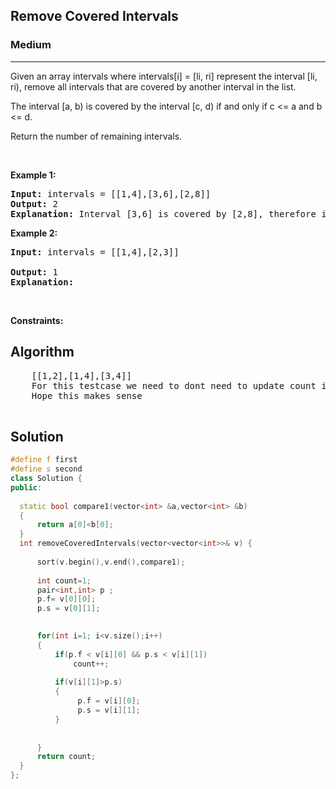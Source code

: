 <h2>Remove Covered Intervals</h2>
<h3>Medium</h3><hr>
<div><p> Given an array intervals where intervals[i] = [li, ri] represent the interval [li, ri), remove all intervals that are covered by another interval in the list.

The interval [a, b) is covered by the interval [c, d) if and only if c <= a and b <= d.

Return the number of remaining intervals.
</p>




<p>&nbsp;</p>
<p><strong>Example 1:</strong></p> 

      
 
<pre><strong>Input:</strong> intervals = [[1,4],[3,6],[2,8]]
<strong>Output:</strong> 2
<strong>Explanation:</strong> Interval [3,6] is covered by [2,8], therefore it is removed.
</pre>

<p><strong>Example 2:</strong></p>

<pre><strong>Input:</strong> intervals = [[1,4],[2,3]]
     
<strong>Output:</strong> 1
<strong>Explanation:</strong> 
</pre>

<p>&nbsp;</p>
<p><strong>Constraints:</strong></p>


  <h2> Algorithm </h2>
  <pre>
    [[1,2],[1,4],[3,4]] 
    For this testcase we need to dont need to update count in the first iteration thats why the update is in the second if
    Hope this makes sense
  </pre>
  <h2> Solution </h2>
  
  ``` c++ 
#define f first
#define s second
class Solution {
public:
   
    static bool compare1(vector<int> &a,vector<int> &b)
    {
        return a[0]<b[0];
    }
    int removeCoveredIntervals(vector<vector<int>>& v) {
        
        sort(v.begin(),v.end(),compare1);
        
        int count=1;
        pair<int,int> p ;
        p.f= v[0][0];
        p.s = v[0][1];
        

        for(int i=1; i<v.size();i++)
        {
            if(p.f < v[i][0] && p.s < v[i][1])
                count++;          
            
            if(v[i][1]>p.s)
            {    
                 p.f = v[i][0];
                 p.s = v[i][1];
            }
                
            
        }
        return count;
    }
};
  ```
</div>
